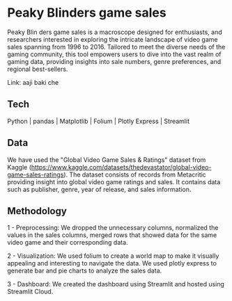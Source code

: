 # Peaky Blinders game sales

Peaky Blin ders game sales is a macroscope designed for enthusiasts, and researchers interested in exploring the intricate landscape of video game sales spanning from 1996 to 2016. Tailored to meet the diverse needs of the gaming community, this tool empowers users to dive into the vast realm of gaming data, providing insights into sale numbers, genre preferences, and regional best-sellers.

Link: aaji baki che

## Tech

Python | pandas | Matplotlib | Folium | Plotly Express | Streamlit 

## Data

We have used the "Global Video Game Sales & Ratings" dataset from Kaggle (https://www.kaggle.com/datasets/thedevastator/global-video-game-sales-ratings). The dataset consists of records from Metacritic providing insight into global video game ratings and sales. It contains data such as publisher, genre, year of release, and sales information.

## Methodology

1 - Preprocessing: We dropped the unnecessary columns, normalized the values in the sales columns, merged rows that showed data for the same video game and their corresponding data.

2 - Visualization: We used folium to create a world map to make it visually appealing and interesting to navigate the data. We used plotly express to generate bar and pie charts to analyze the sales data.

3 - Dashboard: We created the dashboard using Streamlit and hosted using Streamlit Cloud.

